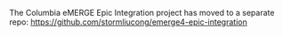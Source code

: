The Columbia eMERGE Epic Integration project has moved to a separate repo: https://github.com/stormliucong/emerge4-epic-integration
